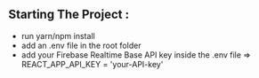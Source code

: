 ## Starting The Project :

- run yarn/npm install
- add an .env file in the root folder
- add your Firebase Realtime Base API key inside the .env file
=> REACT_APP_API_KEY = 'your-API-key'